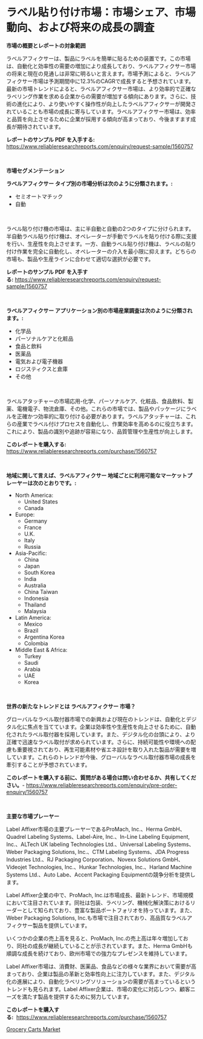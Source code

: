 <p><h1>ラベル貼り付け市場：市場シェア、市場動向、および将来の成長の調査</h1></p><p><strong>市場の概要とレポートの対象範囲</strong></p>
<p><p>ラベルアフィクサーは、製品にラベルを簡単に貼るための装置です。この市場は、自動化と効率性の需要の増加により成長しており、ラベルアフィクサー市場の将来と現在の見通しは非常に明るいと言えます。市場予測によると、ラベルアフィクサー市場は予測期間中に12.3%のCAGRで成長すると予想されています。最新の市場トレンドによると、ラベルアフィクサー市場は、より効率的で正確なラベリング作業を求める企業からの需要が増加する傾向にあります。さらに、技術の進化により、より使いやすく操作性が向上したラベルアフィクサーが開発されていることも市場の成長に寄与しています。ラベルアフィクサー市場は、効率と品質を向上させるために企業が採用する傾向が高まっており、今後ますます成長が期待されています。</p></p>
<p><strong>レポートのサンプル PDF を入手する:</strong> <a href="https://www.reliableresearchreports.com/enquiry/request-sample/1560757">https://www.reliableresearchreports.com/enquiry/request-sample/1560757</a></p>
<p>&nbsp;</p>
<p><strong>市場セグメンテーション</strong></p>
<p><strong>ラベルアフィクサー タイプ別の市場分析は次のように分類されます。:</strong></p>
<p><ul><li>セミオートマチック</li><li>自動</li></ul></p>
<p>&nbsp;</p>
<p><p>ラベル貼り付け機の市場は、主に半自動と自動の2つのタイプに分けられます。半自動ラベル貼り付け機は、オペレーターが手動でラベルを貼り付ける際に支援を行い、生産性を向上させます。一方、自動ラベル貼り付け機は、ラベルの貼り付け作業を完全に自動化し、オペレーターの介入を最小限に抑えます。どちらの市場も、製品や生産ラインに合わせて適切な選択が必要です。</p></p>
<p><strong>レポートのサンプル PDF を入手する:</strong>&nbsp;<a href="https://www.reliableresearchreports.com/enquiry/request-sample/1560757">https://www.reliableresearchreports.com/enquiry/request-sample/1560757</a></p>
<p>&nbsp;</p>
<p><strong> ラベルアフィクサー アプリケーション別の市場産業調査は次のように分類されます。:</strong></p>
<p><ul><li>化学品</li><li>パーソナルケアと化粧品</li><li>食品と飲料</li><li>医薬品</li><li>電気および電子機器</li><li>ロジスティクスと倉庫</li><li>その他</li></ul></p>
<p>&nbsp;</p>
<p><p>ラベルアタッチャーの市場応用-化学、パーソナルケア、化粧品、食品飲料、製薬、電機電子、物流倉庫、その他。これらの市場では、製品やパッケージにラベルを正確かつ効率的に取り付ける必要があります。ラベルアタッチャーは、これらの産業でラベル付けプロセスを自動化し、作業効率を高めるのに役立ちます。これにより、製品の識別や追跡が容易になり、品質管理や生産性が向上します。</p></p>
<p><strong>このレポートを購入する:</strong>&nbsp; <a href="https://www.reliableresearchreports.com/purchase/1560757">https://www.reliableresearchreports.com/purchase/1560757</a></p>
<p>&nbsp;</p>
<p><strong>地域に関して言えば、ラベルアフィクサー 地域ごとに利用可能なマーケットプレーヤーは次のとおりです。:</strong></p>
<p><ul>
    <li>
        North America:
        <ul>
            <li>United States</li>
            <li>Canada</li>
        </ul>
    </li>
    <li>
        Europe:
        <ul>
            <li>Germany</li>
            <li>France</li>
            <li>U.K.</li>
            <li>Italy</li>
            <li>Russia</li>
        </ul>
    </li>
    <li>
        Asia-Pacific:
        <ul>
            <li>China</li>
            <li>Japan</li>
            <li>South Korea</li>
            <li>India</li>
            <li>Australia</li>
            <li>China Taiwan</li>
            <li>Indonesia</li>
            <li>Thailand</li>
            <li>Malaysia</li>
        </ul>
    </li>
    <li>
        Latin America:
        <ul>
            <li>Mexico</li>
            <li>Brazil</li>
            <li>Argentina Korea</li>
            <li>Colombia</li>
        </ul>
    </li>
    <li>
        Middle East & Africa:
        <ul>
            <li>Turkey</li>
            <li>Saudi</li>
            <li>Arabia</li>
            <li>UAE</li>
            <li>Korea</li>
        </ul>
    </li>
    </ul></p>
<p>&nbsp;</p>
<p><strong>世界の新たなトレンドとは ラベルアフィクサー 市場？</strong></p>
<p><p>グローバルなラベル取付器市場での新興および現在のトレンドは、自動化とデジタル化に焦点を当てています。企業は効率性や生産性を向上させるために、自動化されたラベル取付器を採用しています。また、デジタル化の台頭により、より正確で迅速なラベル取付が求められています。さらに、持続可能性や環境への配慮も重要視されており、再生可能素材や省エネ設計を取り入れた製品が需要を増しています。これらのトレンドが今後、グローバルなラベル取付器市場の成長を牽引することが予想されています。</p></p>
<p><strong>このレポートを購入する前に、質問がある場合は問い合わせるか、共有してください。</strong>- <a href="https://www.reliableresearchreports.com/enquiry/pre-order-enquiry/1560757">https://www.reliableresearchreports.com/enquiry/pre-order-enquiry/1560757</a></p>
<p>&nbsp;</p>
<p><strong>主要な市場プレーヤー</strong></p>
<p><p>Label Affixer市場の主要プレーヤーであるProMach, Inc.、Herma GmbH、Quadrel Labeling Systems、Label-Aire, Inc.、In-Line Labeling Equipment, Inc.、ALTech UK labeling Technologies Ltd.、Universal Labeling Systems、Weber Packaging Solutions, Inc.、CTM Labeling Systems、JDA Progress Industries Ltd.、RJ Packaging Corporation、Novexx Solutions GmbH、Videojet Technologies, Inc.、Hunkar Technologies, Inc.、Harland Machine Systems Ltd.、Auto Labe、Accent Packaging Equipmentの競争分析を提供します。</p><p>Label Affixer企業の中で、ProMach, Inc.は市場成長、最新トレンド、市場規模において注目されています。同社は包装、ラベリング、機械化解決策におけるリーダーとして知られており、豊富な製品ポートフォリオを持っています。また、Weber Packaging Solutions, Inc.も市場で注目されており、高品質なラベルアフィクサー製品を提供しています。</p><p>いくつかの企業の売上高を見ると、ProMach, Inc.の売上高は年々増加しており、同社の成長が継続していることが示されています。また、Herma GmbHも順調な成長を続けており、欧州市場での強力なプレゼンスを維持しています。</p><p>Label Affixer市場は、消費財、医薬品、食品などの様々な業界において需要が高まっており、企業は製品の革新と効率性向上に注力しています。また、デジタル化の進展により、自動化ラベリングソリューションの需要が高まっているというトレンドも見られます。Label Affixer企業は、市場の変化に対応しつつ、顧客ニーズを満たす製品を提供するために努力しています。</p></p>
<p><strong>このレポートを購入する:</strong>&nbsp;&nbsp;<a href="https://www.reliableresearchreports.com/purchase/1560757">https://www.reliableresearchreports.com/purchase/1560757</a></p>
<p><p><a href="https://github.com/YashRP12/Market-Research-Report-List-3/blob/main/grocery-carts-market.md">Grocery Carts Market</a></p></p>